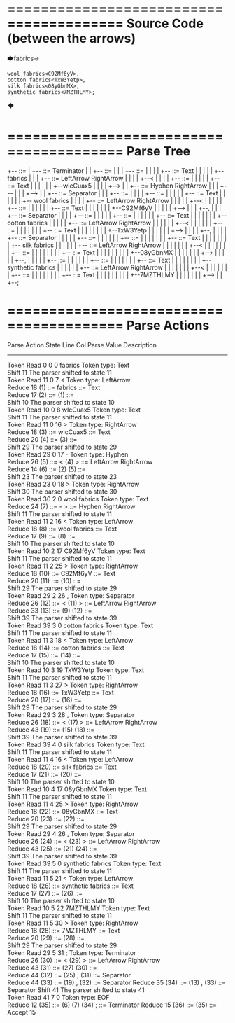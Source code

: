 ========================================
Source Code (between the arrows)
========================================

🡆fabrics<wIcCuax5>->

    wool fabrics<C92Mf6yV>,
    cotton fabrics<TxW3Yetp>,
    silk fabrics<08yGbnMX>,
    synthetic fabrics<7MZTHLMY>;
🡄

========================================
Parse Tree
========================================

+--<scripture> ::= <expression>
|  +--<expression> ::= <item> <producer> <item-or-expression-list> Terminator
|  |  +--<item> ::= <text> <tag>
|  |  |  +--<text> ::= <text-chunk>
|  |  |  |  +--<text-chunk> ::= Text
|  |  |  |  |  +--fabrics
|  |  |  +--<tag> ::= LeftArrow <text> RightArrow
|  |  |  |  +--<
|  |  |  |  +--<text> ::= <text-chunk>
|  |  |  |  |  +--<text-chunk> ::= Text
|  |  |  |  |  |  +--wIcCuax5
|  |  |  |  +-->
|  |  +--<producer> ::= Hyphen RightArrow
|  |  |  +---
|  |  |  +-->
|  |  +--<item-or-expression-list> ::= <item> Separator <item-or-expression-list>
|  |  |  +--<item> ::= <text> <tag>
|  |  |  |  +--<text> ::= <text-chunk>
|  |  |  |  |  +--<text-chunk> ::= Text
|  |  |  |  |  |  +--    wool fabrics
|  |  |  |  +--<tag> ::= LeftArrow <text> RightArrow
|  |  |  |  |  +--<
|  |  |  |  |  +--<text> ::= <text-chunk>
|  |  |  |  |  |  +--<text-chunk> ::= Text
|  |  |  |  |  |  |  +--C92Mf6yV
|  |  |  |  |  +-->
|  |  |  +--,
|  |  |  +--<item-or-expression-list> ::= <item> Separator <item-or-expression-list>
|  |  |  |  +--<item> ::= <text> <tag>
|  |  |  |  |  +--<text> ::= <text-chunk>
|  |  |  |  |  |  +--<text-chunk> ::= Text
|  |  |  |  |  |  |  +--    cotton fabrics
|  |  |  |  |  +--<tag> ::= LeftArrow <text> RightArrow
|  |  |  |  |  |  +--<
|  |  |  |  |  |  +--<text> ::= <text-chunk>
|  |  |  |  |  |  |  +--<text-chunk> ::= Text
|  |  |  |  |  |  |  |  +--TxW3Yetp
|  |  |  |  |  |  +-->
|  |  |  |  +--,
|  |  |  |  +--<item-or-expression-list> ::= <item> Separator <item>
|  |  |  |  |  +--<item> ::= <text> <tag>
|  |  |  |  |  |  +--<text> ::= <text-chunk>
|  |  |  |  |  |  |  +--<text-chunk> ::= Text
|  |  |  |  |  |  |  |  +--    silk fabrics
|  |  |  |  |  |  +--<tag> ::= LeftArrow <text> RightArrow
|  |  |  |  |  |  |  +--<
|  |  |  |  |  |  |  +--<text> ::= <text-chunk>
|  |  |  |  |  |  |  |  +--<text-chunk> ::= Text
|  |  |  |  |  |  |  |  |  +--08yGbnMX
|  |  |  |  |  |  |  +-->
|  |  |  |  |  +--,
|  |  |  |  |  +--<item> ::= <text> <tag>
|  |  |  |  |  |  +--<text> ::= <text-chunk>
|  |  |  |  |  |  |  +--<text-chunk> ::= Text
|  |  |  |  |  |  |  |  +--    synthetic fabrics
|  |  |  |  |  |  +--<tag> ::= LeftArrow <text> RightArrow
|  |  |  |  |  |  |  +--<
|  |  |  |  |  |  |  +--<text> ::= <text-chunk>
|  |  |  |  |  |  |  |  +--<text-chunk> ::= Text
|  |  |  |  |  |  |  |  |  +--7MZTHLMY
|  |  |  |  |  |  |  +-->
|  |  +--;


========================================
Parse Actions
========================================

Parse Action      State    Line     Col   Parse Value                       Description                                                             
---------------   -----   -----   -----   -------------------------------   ------------------------------------------------------------------------
Token Read            0       0       0   fabrics                           Token type: Text                                                        
Shift                11                                                     The parser shifted to state 11                                          
Token Read           11       0       7   <                                 Token type: LeftArrow                                                   
Reduce               18                   (1) ::= fabrics                   <text-chunk> ::= Text                                                   
Reduce               17                   (2) ::= (1)                       <text> ::= <text-chunk>                                                 
Shift                10                                                     The parser shifted to state 10                                          
Token Read           10       0       8   wIcCuax5                          Token type: Text                                                        
Shift                11                                                     The parser shifted to state 11                                          
Token Read           11       0      16   >                                 Token type: RightArrow                                                  
Reduce               18                   (3) ::= wIcCuax5                  <text-chunk> ::= Text                                                   
Reduce               20                   (4) ::= (3)                       <text> ::= <text-chunk>                                                 
Shift                29                                                     The parser shifted to state 29                                          
Token Read           29       0      17   -                                 Token type: Hyphen                                                      
Reduce               26                   (5) ::= < (4) >                   <tag> ::= LeftArrow <text> RightArrow                                   
Reduce               14                   (6) ::= (2) (5)                   <item> ::= <text> <tag>                                                 
Shift                23                                                     The parser shifted to state 23                                          
Token Read           23       0      18   >                                 Token type: RightArrow                                                  
Shift                30                                                     The parser shifted to state 30                                          
Token Read           30       2       0       wool fabrics                  Token type: Text                                                        
Reduce               24                   (7) ::= - >                       <producer> ::= Hyphen RightArrow                                        
Shift                11                                                     The parser shifted to state 11                                          
Token Read           11       2      16   <                                 Token type: LeftArrow                                                   
Reduce               18                   (8) ::=     wool fabrics          <text-chunk> ::= Text                                                   
Reduce               17                   (9) ::= (8)                       <text> ::= <text-chunk>                                                 
Shift                10                                                     The parser shifted to state 10                                          
Token Read           10       2      17   C92Mf6yV                          Token type: Text                                                        
Shift                11                                                     The parser shifted to state 11                                          
Token Read           11       2      25   >                                 Token type: RightArrow                                                  
Reduce               18                   (10) ::= C92Mf6yV                 <text-chunk> ::= Text                                                   
Reduce               20                   (11) ::= (10)                     <text> ::= <text-chunk>                                                 
Shift                29                                                     The parser shifted to state 29                                          
Token Read           29       2      26   ,                                 Token type: Separator                                                   
Reduce               26                   (12) ::= < (11) >                 <tag> ::= LeftArrow <text> RightArrow                                   
Reduce               33                   (13) ::= (9) (12)                 <item> ::= <text> <tag>                                                 
Shift                39                                                     The parser shifted to state 39                                          
Token Read           39       3       0       cotton fabrics                Token type: Text                                                        
Shift                11                                                     The parser shifted to state 11                                          
Token Read           11       3      18   <                                 Token type: LeftArrow                                                   
Reduce               18                   (14) ::=     cotton fabrics       <text-chunk> ::= Text                                                   
Reduce               17                   (15) ::= (14)                     <text> ::= <text-chunk>                                                 
Shift                10                                                     The parser shifted to state 10                                          
Token Read           10       3      19   TxW3Yetp                          Token type: Text                                                        
Shift                11                                                     The parser shifted to state 11                                          
Token Read           11       3      27   >                                 Token type: RightArrow                                                  
Reduce               18                   (16) ::= TxW3Yetp                 <text-chunk> ::= Text                                                   
Reduce               20                   (17) ::= (16)                     <text> ::= <text-chunk>                                                 
Shift                29                                                     The parser shifted to state 29                                          
Token Read           29       3      28   ,                                 Token type: Separator                                                   
Reduce               26                   (18) ::= < (17) >                 <tag> ::= LeftArrow <text> RightArrow                                   
Reduce               43                   (19) ::= (15) (18)                <item> ::= <text> <tag>                                                 
Shift                39                                                     The parser shifted to state 39                                          
Token Read           39       4       0       silk fabrics                  Token type: Text                                                        
Shift                11                                                     The parser shifted to state 11                                          
Token Read           11       4      16   <                                 Token type: LeftArrow                                                   
Reduce               18                   (20) ::=     silk fabrics         <text-chunk> ::= Text                                                   
Reduce               17                   (21) ::= (20)                     <text> ::= <text-chunk>                                                 
Shift                10                                                     The parser shifted to state 10                                          
Token Read           10       4      17   08yGbnMX                          Token type: Text                                                        
Shift                11                                                     The parser shifted to state 11                                          
Token Read           11       4      25   >                                 Token type: RightArrow                                                  
Reduce               18                   (22) ::= 08yGbnMX                 <text-chunk> ::= Text                                                   
Reduce               20                   (23) ::= (22)                     <text> ::= <text-chunk>                                                 
Shift                29                                                     The parser shifted to state 29                                          
Token Read           29       4      26   ,                                 Token type: Separator                                                   
Reduce               26                   (24) ::= < (23) >                 <tag> ::= LeftArrow <text> RightArrow                                   
Reduce               43                   (25) ::= (21) (24)                <item> ::= <text> <tag>                                                 
Shift                39                                                     The parser shifted to state 39                                          
Token Read           39       5       0       synthetic fabrics             Token type: Text                                                        
Shift                11                                                     The parser shifted to state 11                                          
Token Read           11       5      21   <                                 Token type: LeftArrow                                                   
Reduce               18                   (26) ::=     synthetic fabrics    <text-chunk> ::= Text                                                   
Reduce               17                   (27) ::= (26)                     <text> ::= <text-chunk>                                                 
Shift                10                                                     The parser shifted to state 10                                          
Token Read           10       5      22   7MZTHLMY                          Token type: Text                                                        
Shift                11                                                     The parser shifted to state 11                                          
Token Read           11       5      30   >                                 Token type: RightArrow                                                  
Reduce               18                   (28) ::= 7MZTHLMY                 <text-chunk> ::= Text                                                   
Reduce               20                   (29) ::= (28)                     <text> ::= <text-chunk>                                                 
Shift                29                                                     The parser shifted to state 29                                          
Token Read           29       5      31   ;                                 Token type: Terminator                                                  
Reduce               26                   (30) ::= < (29) >                 <tag> ::= LeftArrow <text> RightArrow                                   
Reduce               43                   (31) ::= (27) (30)                <item> ::= <text> <tag>                                                 
Reduce               44                   (32) ::= (25) , (31)              <item-or-expression-list> ::= <item> Separator <item>                   
Reduce               44                   (33) ::= (19) , (32)              <item-or-expression-list> ::= <item> Separator <item-or-expression-list>
Reduce               35                   (34) ::= (13) , (33)              <item-or-expression-list> ::= <item> Separator <item-or-expression-list>
Shift                41                                                     The parser shifted to state 41                                          
Token Read           41       7       0                                     Token type: EOF                                                         
Reduce               12                   (35) ::= (6) (7) (34) ;           <expression> ::= <item> <producer> <item-or-expression-list> Terminator 
Reduce               15                   (36) ::= (35)                     <scripture> ::= <expression>                                            
Accept               15                                                                                                                             


